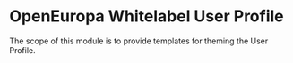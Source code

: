 # OpenEuropa Whitelabel User Profile

The scope of this module is to provide templates for theming the User Profile.
